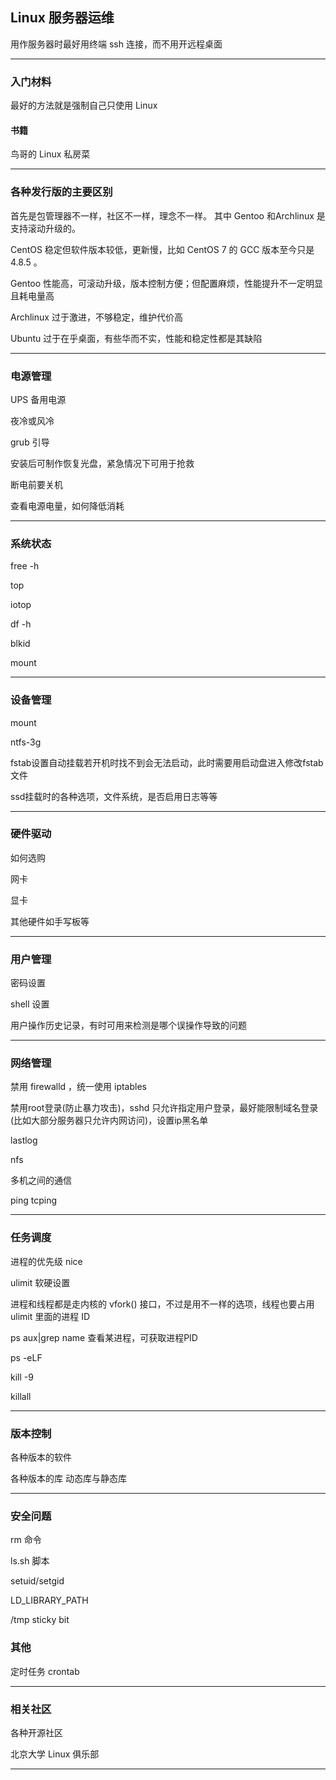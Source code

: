 ## Linux 服务器运维

用作服务器时最好用终端 ssh 连接，而不用开远程桌面

---

### 入门材料

最好的方法就是强制自己只使用 Linux

#### 书籍

鸟哥的 Linux 私房菜

---

### 各种发行版的主要区别

首先是包管理器不一样，社区不一样，理念不一样。
其中 Gentoo 和Archlinux 是支持滚动升级的。

CentOS 稳定但软件版本较低，更新慢，比如 CentOS 7 的 GCC 版本至今只是 4.8.5 。

Gentoo 性能高，可滚动升级，版本控制方便；但配置麻烦，性能提升不一定明显且耗电量高

Archlinux 过于激进，不够稳定，维护代价高

Ubuntu 过于在乎桌面，有些华而不实，性能和稳定性都是其缺陷

---

### 电源管理

UPS 备用电源

夜冷或风冷

grub 引导

安装后可制作恢复光盘，紧急情况下可用于抢救

断电前要关机

查看电源电量，如何降低消耗

---

### 系统状态

free -h

top

iotop

df -h

blkid

mount

---

### 设备管理

mount

ntfs-3g

fstab设置自动挂载若开机时找不到会无法启动，此时需要用启动盘进入修改fstab文件

ssd挂载时的各种选项，文件系统，是否启用日志等等

---

### 硬件驱动

如何选购

网卡

显卡

其他硬件如手写板等

---

### 用户管理


密码设置

shell 设置

用户操作历史记录，有时可用来检测是哪个误操作导致的问题

---

### 网络管理

禁用 firewalld ，统一使用 iptables

禁用root登录(防止暴力攻击)，sshd 只允许指定用户登录，最好能限制域名登录(比如大部分服务器只允许内网访问)，设置ip黑名单

lastlog

nfs

多机之间的通信

ping tcping

---

### 任务调度

进程的优先级  nice

ulimit 软硬设置

进程和线程都是走内核的 vfork() 接口，不过是用不一样的选项，线程也要占用 ulimit 里面的进程 ID

ps aux|grep name   查看某进程，可获取进程PID

ps -eLF

kill -9

killall

---

### 版本控制

各种版本的软件

各种版本的库  动态库与静态库

---

### 安全问题

rm 命令

ls.sh 脚本

setuid/setgid

LD_LIBRARY_PATH

/tmp sticky bit

### 其他

定时任务  crontab

---

### 相关社区

各种开源社区

北京大学  Linux 俱乐部

---

